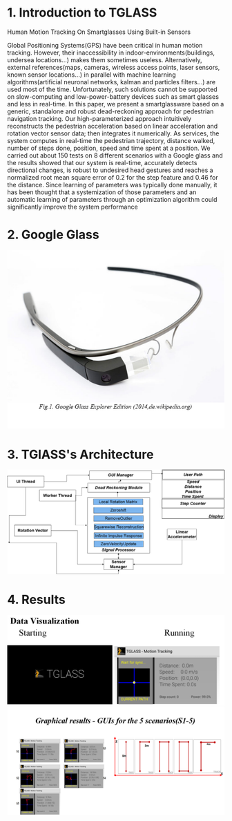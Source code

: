# 1. Introduction to TGLASS
Human Motion Tracking On Smartglasses Using Built-in Sensors

Global Positioning Systems(GPS) have been critical in human motion tracking. However, their inaccessibility in
indoor-environments(buildings, undersea locations...) makes them sometimes useless. Alternatively, external references(maps,
cameras, wireless access points, laser sensors, known sensor locations...) in parallel with machine learning algorithms(artificial
neuronal networks, kalman and particles filters...) are used most of the time. Unfortunately, such solutions cannot
be supported on slow-computing and low-power-battery devices such as smart glasses and less in real-time. In this paper, we present
a smartglassware based on a generic, standalone and robust dead-reckoning approach for pedestrian navigation tracking. Our
high-parameterized approach intuitively reconstructs the pedestrian acceleration based on linear acceleration and rotation vector
sensor data; then integrates it numerically. As services, the system computes in real-time the pedestrian trajectory, distance walked,
number of steps done, position, speed and time spent at a position. We carried out about 150 tests on 8 different scenarios with a
Google glass and the results showed that our system is real-time, accurately detects directional changes, is robust to undesired head
gestures and reaches a normalized root mean square error of 0.2 for the step feature and 0.46 for the distance. Since learning of
parameters was typically done manually, it has been thought that a systemization of those parameters and an automatic learning of
parameters through an optimization algorithm could significantly improve the system performance



# 2. Google Glass

![Google Glass](images/googleglass.png "Google Glass")


# 3. TGlASS's Architecture

![TGLASS Architecture](images/architecture.png "TGLASS Architecture")


# 4. Results

![Results](images/results1.png "Results")
![Results3](images/results3.png "Results3")
